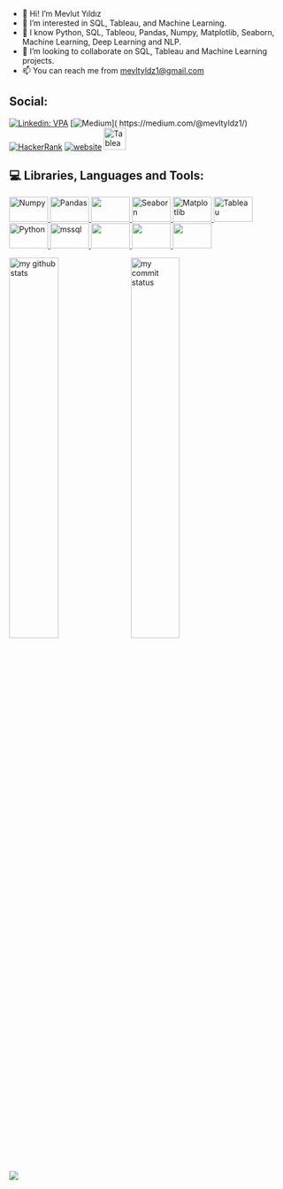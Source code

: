 - 👋 Hi! I’m Mevlut Yıldız
- 👀 I’m interested in SQL, Tableau, and Machine Learning.
- 🌱 I know Python, SQL, Tableou, Pandas, Numpy, Matplotlib, Seaborn, Machine Learning, Deep Learning and NLP.
- 💞️ I’m looking to collaborate on SQL, Tableau and Machine Learning projects.
- 📫 You can reach me from mevltyldz1@gmail.com

## Social:
[![Linkedin: VPA](https://img.shields.io/badge/linkedin-%230077B5.svg?&style=for-the-badge&logo=linkedin&logoColor=white)]( https://www.linkedin.com/in/mevl%C3%BCt-yildiz/)
[![Medium]([https://img.shields.io/badge/linkedin-%230077B5.svg?&style=for-the-badge&logo=linkedin&logoColor=white](https://www.google.com/search?q=medium&tbm=isch&ved=2ahUKEwij047ikrH8AhWklv0HHaF2AB4Q2-cCegQIABAA&oq=medium&gs_lcp=CgNpbWcQAzIFCAAQgAQyBQgAEIAEMgUIABCABDIFCAAQgAQyBQgAEIAEMgUIABCABDIFCAAQgAQyBQgAEIAEMgUIABCABDIFCAAQgAQ6BAgjECc6BwgAEIAEEBM6CAgAEIAEELEDOggIABCxAxCDAToLCAAQgAQQsQMQgwFQiw9Y9yNgiipoAHAAeACAAacBiAH1B5IBAzAuN5gBAKABAaoBC2d3cy13aXotaW1nwAEB&sclient=img&ei=oiK3Y6P6PKSt9u8Poe2B8AE&bih=637&biw=1326&client=opera&hs=soZ#imgrc=D91NVOaG0Bl1FM))]( https://medium.com/@mevltyldz1/)
[<img alt="HackerRank" src="https://img.shields.io/badge/-Hackerrank-2EC866?style=for-the-badge&logo=HackerRank&logoColor=white"/>](https://www.hackerrank.com/dashboard)
[![website](https://img.shields.io/badge/gmail-f1f2f6.svg?&style=for-the-badge&logo=gmail&logoColor=black)](mailto:mevltyldz1@gmail.com)
<a href="https://public.tableau.com/app/profile/mevl.t1206#!/?newProfile=&activeTab=0" target="_blank"> <img src="https://encrypted-tbn0.gstatic.com/images?q=tbn:ANd9GcRsN6dl3pac19-gCdLN0p68lZN9er1LNG2tj4mJAr_A2ZtvXP3mmnj1WxKKP2TxIAMELQ&usqp=CAU" alt="Tableau" height="40"/> </a>

## :computer: Libraries, Languages and Tools:


<a href="#" target="_blank"> <img src="https://numpy.org/doc/stable/_static/numpylogo.svg" alt="Numpy" width="70" height="45"/> </a>
<a href="#" target="_blank"> <img src="https://upload.wikimedia.org/wikipedia/commons/thumb/e/ed/Pandas_logo.svg/2560px-Pandas_logo.svg.png" alt="Pandas" width="70" height="45"/> </a>
<a href="#" target="_blank"> <img src="https://bids.berkeley.edu/sites/default/files/styles/250x140/public/projects/scipy_logo_450x254.png?itok=iYqgsiQs" width="70" height="45"/> </a>
<a href="#" target="_blank"> <img src="https://seaborn.pydata.org/_static/logo-wide-lightbg.svg" alt="Seaborn" width="70" height="45"/> </a>
<a href="#" target="_blank"> <img src="https://matplotlib.org/stable/_static/logo2_compressed.svg" alt="Matplotlib" width="70" height="45"/> </a>
<a href="#" target="_blank"> <img src="https://static.wixstatic.com/media/e16c6a_3ad31c0baa1d45e88d15b1f9ed24b576~mv2.png/v1/fit/w_400%2Ch_232%2Cal_c/file.png" alt="Tableau" width="70" height="45"/> </a>
<a href="#" target="_blank"> <img src="https://vistapointe.net/images/python-wallpaper-3.jpg" alt="Python" width="70" height="45"/> </a>
<a href="https://www.microsoft.com/en-us/sql-server" target="_blank"> <img src="https://www.svgrepo.com/show/303229/microsoft-sql-server-logo.svg" alt="mssql"  width="70" height="45"/>
<a href="#" target="_blank"> <img src="https://aptgadget.com/wp-content/uploads/2018/10/jira-alternatives-1024x501.png" width="70" height="45"/> </a>
<a href="#" target="_blank"> <img src="https://upload.wikimedia.org/wikipedia/commons/thumb/b/b9/Slack_Technologies_Logo.svg/1280px-Slack_Technologies_Logo.svg.png" width="70" height="45"/> </a>
<a href="#" target="_blank"> <img src="[[[https://upload.wikimedia.org/wikipedia/commons/thumb/b/b9/Slack_Technologies_Logo.svg/1280px-Slack_Technologies_Logo.svg.png](https://scikit-learn.org/stable/#)" width="70" height="45"/> </a>

 <p align="left">
<img src="https://github-readme-stats.vercel.app/api?username=MevlutYildiz77&theme=dark" alt="my github stats" width="42%"/>&nbsp;
<img src="https://github-readme-streak-stats.herokuapp.com/?user=MevlutYildiz77&theme=dark" alt="my commit status" width="42%" /> </p>

 ![](https://komarev.com/ghpvc/?username=your-github-MevlutYildiz77&color=orange)



